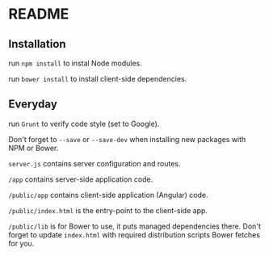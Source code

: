 # README

## Installation

run `npm install` to instal Node modules.

run `bower install` to install client-side dependencies.

## Everyday

run `Grunt` to verify code style (set to Google).

Don't forget to `--save` or `--save-dev` when installing new packages with NPM or Bower.

`server.js` contains server configuration and routes.

`/app` contains server-side application code.

`/public/app` contains client-side application (Angular) code.

`/public/index.html` is the entry-point to the client-side app.

`/public/lib` is for Bower to use, it puts managed dependencies there.
Don't forget to update `index.html` with required distribution scripts Bower fetches for you.

